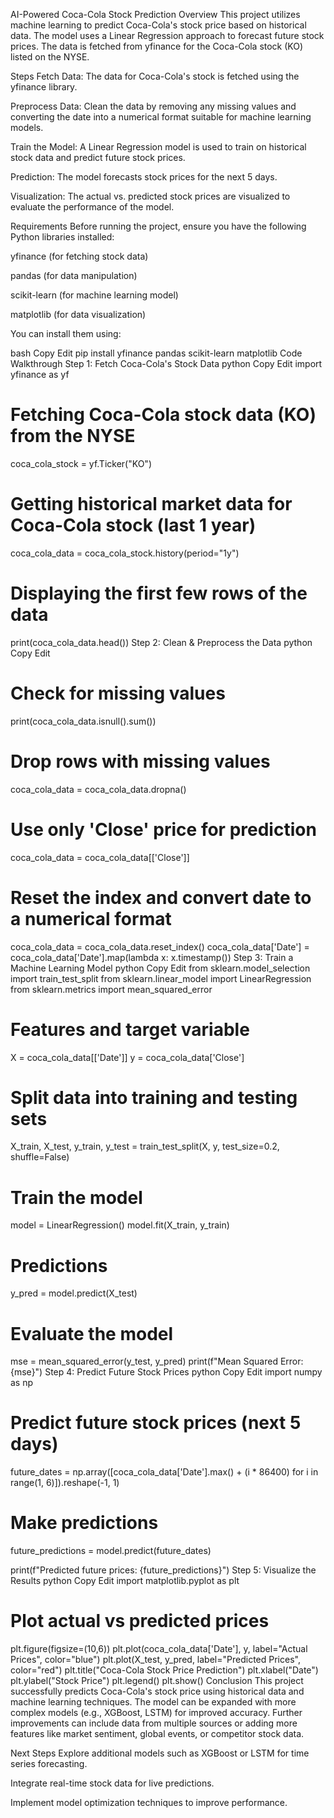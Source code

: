 AI-Powered Coca-Cola Stock Prediction
Overview
This project utilizes machine learning to predict Coca-Cola's stock price based on historical data. The model uses a Linear Regression approach to forecast future stock prices. The data is fetched from yfinance for the Coca-Cola stock (KO) listed on the NYSE.

Steps
Fetch Data: The data for Coca-Cola's stock is fetched using the yfinance library.

Preprocess Data: Clean the data by removing any missing values and converting the date into a numerical format suitable for machine learning models.

Train the Model: A Linear Regression model is used to train on historical stock data and predict future stock prices.

Prediction: The model forecasts stock prices for the next 5 days.

Visualization: The actual vs. predicted stock prices are visualized to evaluate the performance of the model.

Requirements
Before running the project, ensure you have the following Python libraries installed:

yfinance (for fetching stock data)

pandas (for data manipulation)

scikit-learn (for machine learning model)

matplotlib (for data visualization)

You can install them using:

bash
Copy
Edit
pip install yfinance pandas scikit-learn matplotlib
Code Walkthrough
Step 1: Fetch Coca-Cola's Stock Data
python
Copy
Edit
import yfinance as yf

# Fetching Coca-Cola stock data (KO) from the NYSE
coca_cola_stock = yf.Ticker("KO")

# Getting historical market data for Coca-Cola stock (last 1 year)
coca_cola_data = coca_cola_stock.history(period="1y")

# Displaying the first few rows of the data
print(coca_cola_data.head())
Step 2: Clean & Preprocess the Data
python
Copy
Edit
# Check for missing values
print(coca_cola_data.isnull().sum())

# Drop rows with missing values
coca_cola_data = coca_cola_data.dropna()

# Use only 'Close' price for prediction
coca_cola_data = coca_cola_data[['Close']]

# Reset the index and convert date to a numerical format
coca_cola_data = coca_cola_data.reset_index()
coca_cola_data['Date'] = coca_cola_data['Date'].map(lambda x: x.timestamp())
Step 3: Train a Machine Learning Model
python
Copy
Edit
from sklearn.model_selection import train_test_split
from sklearn.linear_model import LinearRegression
from sklearn.metrics import mean_squared_error

# Features and target variable
X = coca_cola_data[['Date']]
y = coca_cola_data['Close']

# Split data into training and testing sets
X_train, X_test, y_train, y_test = train_test_split(X, y, test_size=0.2, shuffle=False)

# Train the model
model = LinearRegression()
model.fit(X_train, y_train)

# Predictions
y_pred = model.predict(X_test)

# Evaluate the model
mse = mean_squared_error(y_test, y_pred)
print(f"Mean Squared Error: {mse}")
Step 4: Predict Future Stock Prices
python
Copy
Edit
import numpy as np

# Predict future stock prices (next 5 days)
future_dates = np.array([coca_cola_data['Date'].max() + (i * 86400) for i in range(1, 6)]).reshape(-1, 1)

# Make predictions
future_predictions = model.predict(future_dates)

print(f"Predicted future prices: {future_predictions}")
Step 5: Visualize the Results
python
Copy
Edit
import matplotlib.pyplot as plt

# Plot actual vs predicted prices
plt.figure(figsize=(10,6))
plt.plot(coca_cola_data['Date'], y, label="Actual Prices", color="blue")
plt.plot(X_test, y_pred, label="Predicted Prices", color="red")
plt.title("Coca-Cola Stock Price Prediction")
plt.xlabel("Date")
plt.ylabel("Stock Price")
plt.legend()
plt.show()
Conclusion
This project successfully predicts Coca-Cola's stock price using historical data and machine learning techniques. The model can be expanded with more complex models (e.g., XGBoost, LSTM) for improved accuracy. Further improvements can include data from multiple sources or adding more features like market sentiment, global events, or competitor stock data.

Next Steps
Explore additional models such as XGBoost or LSTM for time series forecasting.

Integrate real-time stock data for live predictions.

Implement model optimization techniques to improve performance.
